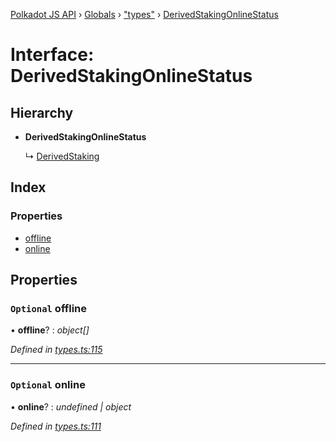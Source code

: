 [Polkadot JS API](../README.md) › [Globals](../globals.md) › ["types"](../modules/_types_.md) › [DerivedStakingOnlineStatus](_types_.derivedstakingonlinestatus.md)

# Interface: DerivedStakingOnlineStatus

## Hierarchy

* **DerivedStakingOnlineStatus**

  ↳ [DerivedStaking](_types_.derivedstaking.md)

## Index

### Properties

* [offline](_types_.derivedstakingonlinestatus.md#optional-offline)
* [online](_types_.derivedstakingonlinestatus.md#optional-online)

## Properties

### `Optional` offline

• **offline**? : *object[]*

*Defined in [types.ts:115](https://github.com/polkadot-js/api/blob/16e0ea9315/packages/api-derive/src/types.ts#L115)*

___

### `Optional` online

• **online**? : *undefined | object*

*Defined in [types.ts:111](https://github.com/polkadot-js/api/blob/16e0ea9315/packages/api-derive/src/types.ts#L111)*

